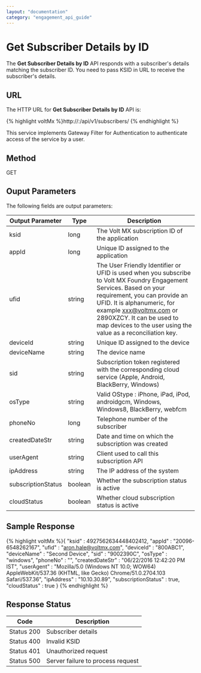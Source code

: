 ```yaml
---
layout: "documentation"
category: "engagement_api_guide"
---
```


# Get Subscriber Details by ID

The **Get Subscriber Details by ID** API responds with a subscriber's details matching the subscriber ID. You need to pass KSID in URL to receive the subscriber's details.

## URL

The HTTP URL for **Get Subscriber Details by ID** API is:

{% highlight voltMx %}http://<host>:<port>/api/v1/subscribers/<subscriberId>
{% endhighlight %}

This service implements Gateway Filter for Authentication to authenticate access of the service by a user.

## Method

GET

## Ouput Parameters

The following fields are output parameters:

| Output Parameter   | Type    | Description                                                                                                                                                                                                                                                                                                |
| ------------------ | ------- | ---------------------------------------------------------------------------------------------------------------------------------------------------------------------------------------------------------------------------------------------------------------------------------------------------------- |
| ksid               | long    | The Volt MX subscription ID of the application                                                                                                                                                                                                                                                             |
| appId              | long    | Unique ID assigned to the application                                                                                                                                                                                                                                                                      |
| ufid               | string  | The User Friendly Identifier or UFID is used when you subscribe to Volt MX Foundry Engagement Services. Based on your requirement, you can provide an UFID. It is alphanumeric, for example xxx@voltmx.com or 2890XZCY. It can be used to map devices to the user using the value as a reconciliation key. |
| deviceId           | string  | Unique ID assigned to the device                                                                                                                                                                                                                                                                           |
| deviceName         | string  | The device name                                                                                                                                                                                                                                                                                            |
| sid                | string  | Subscription token registered with the corresponding cloud service (Apple, Android, BlackBerry, Windows)                                                                                                                                                                                                   |
| osType             | string  | Valid OStype : iPhone, iPad, iPod, androidgcm, Windows, Windows8, BlackBerry, webfcm                                                                                                                                                                                                                       |
| phoneNo            | long    | Telephone number of the subscriber                                                                                                                                                                                                                                                                         |
| createdDateStr     | string  | Date and time on which the subscription was created                                                                                                                                                                                                                                                        |
| userAgent          | string  | Client used to call this subscription API                                                                                                                                                                                                                                                                  |
| ipAddress          | string  | The IP address of the system                                                                                                                                                                                                                                                                               |
| subscriptionStatus | boolean | Whether the subscription status is active                                                                                                                                                                                                                                                                  |
| cloudStatus        | boolean | Whether cloud subscription status is active                                                                                                                                                                                                                                                                |

## Sample Response

{% highlight voltMx %}{
"ksid" : 4927562634448402412,
"appId" : "20096-6548262167",
"ufid" : "aron.hale@voltmx.com",
"deviceId" : "800ABC1",
"deviceName" : "Second Device",
"sid" : "9002390C",
"osType" : "windows",
"phoneNo" : "",
"createdDateStr" : "06/22/2016 12:42:20 PM IST",
"userAgent" : "Mozilla/5.0 (Windows NT 10.0; WOW64) AppleWebKit/537.36 (KHTML, like Gecko) Chrome/51.0.2704.103 Safari/537.36",
"ipAddress" : "10.10.30.89",
"subscriptionStatus" : true,
"cloudStatus" : true
}
{% endhighlight %}

## Response Status

| Code       | Description                       |
| ---------- | --------------------------------- |
| Status 200 | Subscriber details                |
| Status 400 | Invalid KSID                      |
| Status 401 | Unauthorized request              |
| Status 500 | Server failure to process request |
